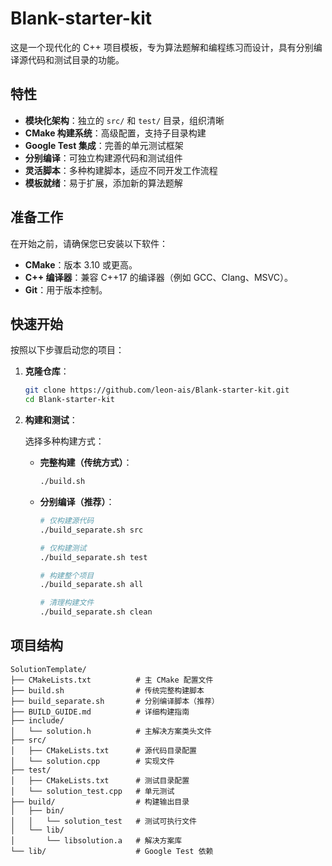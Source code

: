# Blank-starter-kit

这是一个现代化的 C++ 项目模板，专为算法题解和编程练习而设计，具有分别编译源代码和测试目录的功能。

## 特性

-   **模块化架构**：独立的 `src/` 和 `test/` 目录，组织清晰
-   **CMake 构建系统**：高级配置，支持子目录构建
-   **Google Test 集成**：完善的单元测试框架
-   **分别编译**：可独立构建源代码和测试组件
-   **灵活脚本**：多种构建脚本，适应不同开发工作流程
-   **模板就绪**：易于扩展，添加新的算法题解

## 准备工作

在开始之前，请确保您已安装以下软件：

-   **CMake**：版本 3.10 或更高。
-   **C++ 编译器**：兼容 C++17 的编译器（例如 GCC、Clang、MSVC）。
-   **Git**：用于版本控制。

## 快速开始

按照以下步骤启动您的项目：

1.  **克隆仓库**：

    ```bash
    git clone https://github.com/leon-ais/Blank-starter-kit.git
    cd Blank-starter-kit
    ```

2.  **构建和测试**：

    选择多种构建方式：

    -   **完整构建（传统方式）**：

        ```bash
        ./build.sh
        ```

    -   **分别编译（推荐）**：

        ```bash
        # 仅构建源代码
        ./build_separate.sh src

        # 仅构建测试
        ./build_separate.sh test

        # 构建整个项目
        ./build_separate.sh all

        # 清理构建文件
        ./build_separate.sh clean
        ```

## 项目结构

```
SolutionTemplate/
├── CMakeLists.txt          # 主 CMake 配置文件
├── build.sh                # 传统完整构建脚本
├── build_separate.sh       # 分别编译脚本（推荐）
├── BUILD_GUIDE.md          # 详细构建指南
├── include/
│   └── solution.h          # 主解决方案类头文件
├── src/
│   ├── CMakeLists.txt      # 源代码目录配置
│   └── solution.cpp        # 实现文件
├── test/
│   ├── CMakeLists.txt      # 测试目录配置
│   └── solution_test.cpp   # 单元测试
├── build/                  # 构建输出目录
│   ├── bin/
│   │   └── solution_test   # 测试可执行文件
│   └── lib/
│       └── libsolution.a   # 解决方案库
└── lib/                    # Google Test 依赖
```
